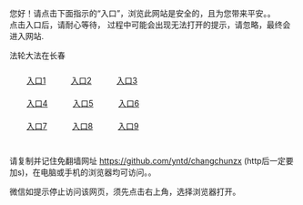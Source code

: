 您好！请点击下面指示的“入口”，浏览此网站是安全的，且为您带来平安。。 <br/>
点击入口后，请耐心等待， 过程中可能会出现无法打开的提示，请忽略，最终会进入网站. </br>

法轮大法在长春<br/>
<div style="padding:10px"><a style="margin:20px" target="_blank" href="https://d3cku2f4q3ogmy.cloudfront.net/2Qpsp?biubwy" id="ccLink1" rel="nofollow">入口1</a> <a target="_blank" style="margin:20px" href="https://d2zwuiky4k7nyk.cloudfront.net/2Qpsp?fgvuexk" id="ccLink2" rel="nofollow">入口2</a> <a style="margin:20px" target="_blank" href="https://d3afbpkwzbzpir.cloudfront.net/2Qpsp?lnpdtqpm" id="ccLink3" rel="nofollow">入口3</a></div>

<div style="padding:10px" ><a style="margin:20px" target="_blank" href="https://d3cku2f4q3ogmy.cloudfront.net/2Qpsp?biubwy" id="ccLink4" rel="nofollow">入口4</a> <a style="margin:20px" href="https://d2zwuiky4k7nyk.cloudfront.net/2Qpsp?fgvuexk" target="_blank" id="ccLink5" rel="nofollow">入口5</a> <a style="margin:20px" href="https://d3afbpkwzbzpir.cloudfront.net/2Qpsp?lnpdtqpm" target="_blank" id="ccLink6" rel="nofollow">入口6</a></div>

<div style="padding:10px"><a style="margin:20px" target="_blank" href="https://d3cku2f4q3ogmy.cloudfront.net/2Qpsp?biubwy" id="ccLink7" rel="nofollow">入口7</a> <a style="margin:20px" href="https://d2zwuiky4k7nyk.cloudfront.net/2Qpsp?fgvuexk" target="_blank" id="ccLink8" rel="nofollow">入口8</a> <a style="margin:20px" target="_blank" href="https://d3afbpkwzbzpir.cloudfront.net/2Qpsp?lnpdtqpm" id="ccLink9" rel="nofollow">入口9</a></div>

<br/>



请复制并记住免翻墙网址 https://github.com/yntd/changchunzx (http后一定要加s)，在电脑或手机的浏览器均可访问。。<br/>

微信如提示停止访问该网页，须先点击右上角，选择浏览器打开。
